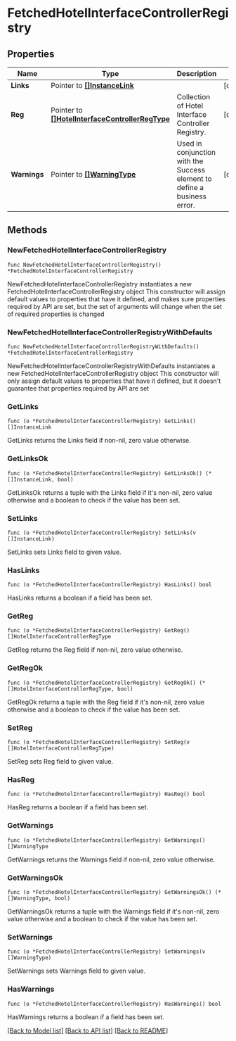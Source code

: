 # FetchedHotelInterfaceControllerRegistry

## Properties

Name | Type | Description | Notes
------------ | ------------- | ------------- | -------------
**Links** | Pointer to [**[]InstanceLink**](InstanceLink.md) |  | [optional] 
**Reg** | Pointer to [**[]HotelInterfaceControllerRegType**](HotelInterfaceControllerRegType.md) | Collection of Hotel Interface Controller Registry. | [optional] 
**Warnings** | Pointer to [**[]WarningType**](WarningType.md) | Used in conjunction with the Success element to define a business error. | [optional] 

## Methods

### NewFetchedHotelInterfaceControllerRegistry

`func NewFetchedHotelInterfaceControllerRegistry() *FetchedHotelInterfaceControllerRegistry`

NewFetchedHotelInterfaceControllerRegistry instantiates a new FetchedHotelInterfaceControllerRegistry object
This constructor will assign default values to properties that have it defined,
and makes sure properties required by API are set, but the set of arguments
will change when the set of required properties is changed

### NewFetchedHotelInterfaceControllerRegistryWithDefaults

`func NewFetchedHotelInterfaceControllerRegistryWithDefaults() *FetchedHotelInterfaceControllerRegistry`

NewFetchedHotelInterfaceControllerRegistryWithDefaults instantiates a new FetchedHotelInterfaceControllerRegistry object
This constructor will only assign default values to properties that have it defined,
but it doesn't guarantee that properties required by API are set

### GetLinks

`func (o *FetchedHotelInterfaceControllerRegistry) GetLinks() []InstanceLink`

GetLinks returns the Links field if non-nil, zero value otherwise.

### GetLinksOk

`func (o *FetchedHotelInterfaceControllerRegistry) GetLinksOk() (*[]InstanceLink, bool)`

GetLinksOk returns a tuple with the Links field if it's non-nil, zero value otherwise
and a boolean to check if the value has been set.

### SetLinks

`func (o *FetchedHotelInterfaceControllerRegistry) SetLinks(v []InstanceLink)`

SetLinks sets Links field to given value.

### HasLinks

`func (o *FetchedHotelInterfaceControllerRegistry) HasLinks() bool`

HasLinks returns a boolean if a field has been set.

### GetReg

`func (o *FetchedHotelInterfaceControllerRegistry) GetReg() []HotelInterfaceControllerRegType`

GetReg returns the Reg field if non-nil, zero value otherwise.

### GetRegOk

`func (o *FetchedHotelInterfaceControllerRegistry) GetRegOk() (*[]HotelInterfaceControllerRegType, bool)`

GetRegOk returns a tuple with the Reg field if it's non-nil, zero value otherwise
and a boolean to check if the value has been set.

### SetReg

`func (o *FetchedHotelInterfaceControllerRegistry) SetReg(v []HotelInterfaceControllerRegType)`

SetReg sets Reg field to given value.

### HasReg

`func (o *FetchedHotelInterfaceControllerRegistry) HasReg() bool`

HasReg returns a boolean if a field has been set.

### GetWarnings

`func (o *FetchedHotelInterfaceControllerRegistry) GetWarnings() []WarningType`

GetWarnings returns the Warnings field if non-nil, zero value otherwise.

### GetWarningsOk

`func (o *FetchedHotelInterfaceControllerRegistry) GetWarningsOk() (*[]WarningType, bool)`

GetWarningsOk returns a tuple with the Warnings field if it's non-nil, zero value otherwise
and a boolean to check if the value has been set.

### SetWarnings

`func (o *FetchedHotelInterfaceControllerRegistry) SetWarnings(v []WarningType)`

SetWarnings sets Warnings field to given value.

### HasWarnings

`func (o *FetchedHotelInterfaceControllerRegistry) HasWarnings() bool`

HasWarnings returns a boolean if a field has been set.


[[Back to Model list]](../README.md#documentation-for-models) [[Back to API list]](../README.md#documentation-for-api-endpoints) [[Back to README]](../README.md)


